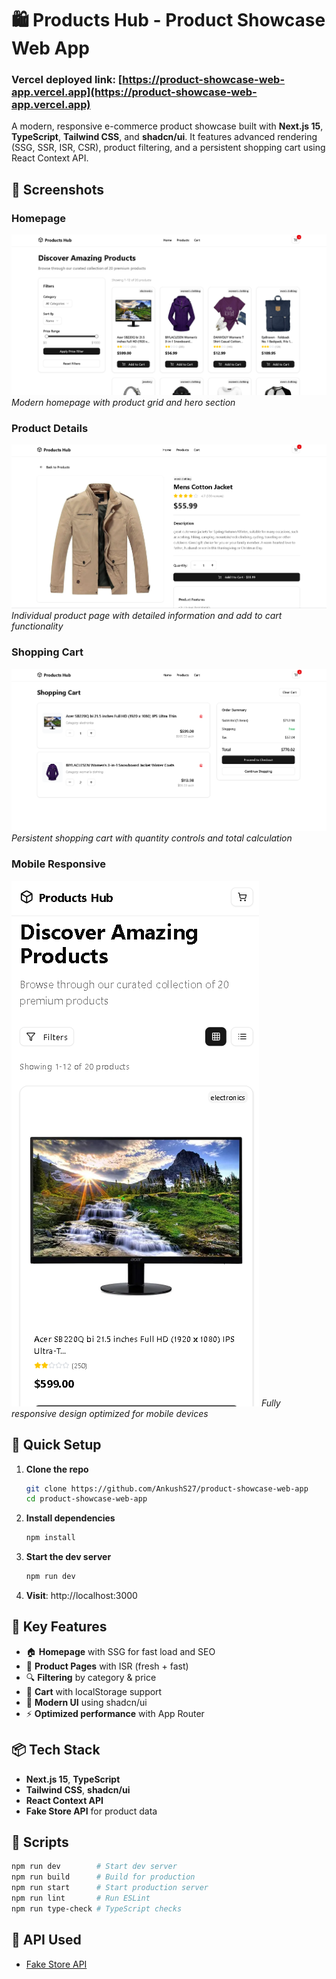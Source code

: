 # 🛍️ Products Hub - Product Showcase Web App

### Vercel deployed link: [https://product-showcase-web-app.vercel.app](https://product-showcase-web-app.vercel.app)

A modern, responsive e-commerce product showcase built with **Next.js 15**, **TypeScript**, **Tailwind CSS**, and **shadcn/ui**. It features advanced rendering (SSG, SSR, ISR, CSR), product filtering, and a persistent shopping cart using React Context API.

## 📸 Screenshots

### Homepage
![Homepage](./screenshots/homepage.png)
*Modern homepage with product grid and hero section*

### Product Details
![Product Details](./screenshots/product-detail.png)
*Individual product page with detailed information and add to cart functionality*

### Shopping Cart
![Shopping Cart](./screenshots/shopping-cart.png)
*Persistent shopping cart with quantity controls and total calculation*

### Mobile Responsive
![Mobile View](./screenshots/mobile-view.png)
*Fully responsive design optimized for mobile devices*

## 🚀 Quick Setup

1. **Clone the repo**
   ```bash
   git clone https://github.com/AnkushS27/product-showcase-web-app
   cd product-showcase-web-app
   ```

2. **Install dependencies**
   ```bash
   npm install
   ```

3. **Start the dev server**
   ```bash
   npm run dev
   ```

4. **Visit**: http://localhost:3000

## 📁 Key Features

* 🏠 **Homepage** with SSG for fast load and SEO
* 📄 **Product Pages** with ISR (fresh + fast)
* 🔍 **Filtering** by category & price
* 🛒 **Cart** with localStorage support
* 🎨 **Modern UI** using shadcn/ui
* ⚡ **Optimized performance** with App Router

## 📦 Tech Stack

* **Next.js 15**, **TypeScript**
* **Tailwind CSS**, **shadcn/ui**
* **React Context API**
* **Fake Store API** for product data

## 🧪 Scripts

```bash
npm run dev        # Start dev server
npm run build      # Build for production
npm run start      # Start production server
npm run lint       # Run ESLint
npm run type-check # TypeScript checks
```

## 🔗 API Used

* [Fake Store API](https://fakestoreapi.com/)